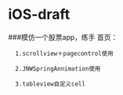 # iOS-draft
###模仿一个股票app，练手
首页：
  
      1.scrollview＋pagecontrol使用  

      2.JNWSpringAnnimation使用  
      
      3.tableview自定义cell  
      
